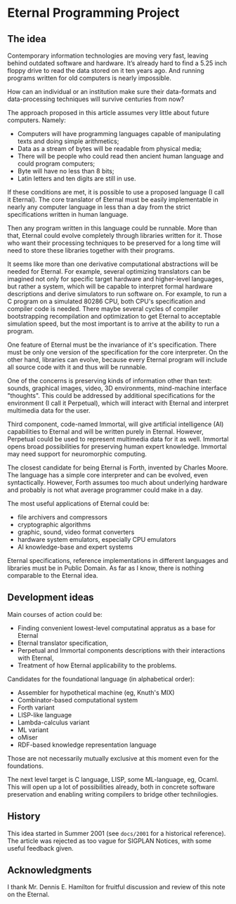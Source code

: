 # Eternal Programming Project

## The idea

Contemporary information technologies are moving very fast, leaving behind outdated software and hardware. It’s already
hard to find a 5.25 inch floppy drive to read the data stored on it ten years ago. And running programs written for old
computers is nearly impossible.

How can an individual or an institution make sure their data-formats and data-processing techniques will survive
centuries from now?

The approach proposed in this article assumes very little about future computers. Namely:

* Computers will have programming languages capable of manipulating texts and doing simple arithmetics;
* Data as a stream of bytes will be readable from physical media;
* There will be people who could read then ancient human language and could program computers;
* Byte will have no less than 8 bits;
* Latin letters and ten digits are still in use.

If these conditions are met, it is possible to use a proposed language (I call it Eternal). The core translator of
Eternal must be easily implementable in nearly any computer language in less than a day from the strict specifications
written in human language.

Then any program written in this language could be runnable.  More than that, Eternal could evolve completely through
libraries written for it. Those who want their processing techniques to be preserved for a long time will need to store
these libraries together with their programs.

It seems like more than one derivative computational abstractions will be needed for Eternal. For example, several
optimizing translators can be imagined not only for specific target hardware and higher-level languages, but rather a
system, which will be capable to interpret formal hardware descriptions and derive simulators to run software on.  For
example, to run a C program on a simulated 80286 CPU, both CPU's specification and compiler code is needed. There maybe
several cycles of compiler bootstrapping recompilation and optimization to get Eternal to acceptable simulation speed,
but the most important is to arrive at the ability to run a program.

One feature of Eternal must be the invariance of it's specification.  There must be only one version of the
specification for the core interpreter.  On the other hand, libraries can evolve, because every Eternal program will
include all source code with it and thus will be runnable.

One of the concerns is preserving kinds of information other than text: sounds, graphical images, video, 3D
environments, mind-machine interface "thoughts". This could be addressed by additional specifications for the
environment (I call it Perpetual), which will interact with Eternal and interpret multimedia data for the user.

Third component, code-named Immortal, will give artificial intelligence (AI) capabilities to Eternal and will be written
purely in Eternal. However, Perpetual could be used to represent multimedia data for it as well. Immortal opens broad
possibilities for preserving human expert knowledge. Immortal may need support for neuromorphic computing.

The closest candidate for being Eternal is Forth, invented by Charles Moore. The language has a simple core interpreter
and can be evolved, even syntactically. However, Forth assumes too much about underlying hardware and probably is not
what average programmer could make in a day.

The most useful applications of Eternal could be:

* file archivers and compressors
* cryptographic algorithms
* graphic, sound, video format converters
* hardware system emulators, especially CPU emulators
* AI knowledge-base and expert systems

Eternal specifications, reference implementations in different languages and libraries must be in Public Domain. As far
as I know, there is nothing comparable to the Eternal idea.

## Development ideas

Main courses of action could be:
* Finding convenient lowest-level computatinal appratus as a base for Eternal
* Eternal translator specification,
* Perpetual and Immortal components descriptions with their interactions with Eternal,
* Treatment of how Eternal applicability to the problems.

Candidates for the foundational language (in alphabetical order):
* Assembler for hypothetical machine (eg, Knuth's MIX)
* Combinator-based computational system
* Forth variant
* LISP-like language
* Lambda-calculus variant
* ML variant
* oMiser
* RDF-based knowledge representation language

Those are not necessarily mutually exclusive at this moment even for the foundations.

The next level target is C language, LISP, some ML-language, eg, Ocaml. This will open up a lot of possibilities
already, both in concrete software preservation and enabling writing compilers to bridge other technilogies.

## History

This idea started in Summer 2001 (see `docs/2001` for a historical reference). The article was rejected as too vague for 
SIGPLAN Notices, with some useful feedback given.

## Acknowledgments

I thank Mr. Dennis E. Hamilton for fruitful discussion and review of this note on the Eternal.

